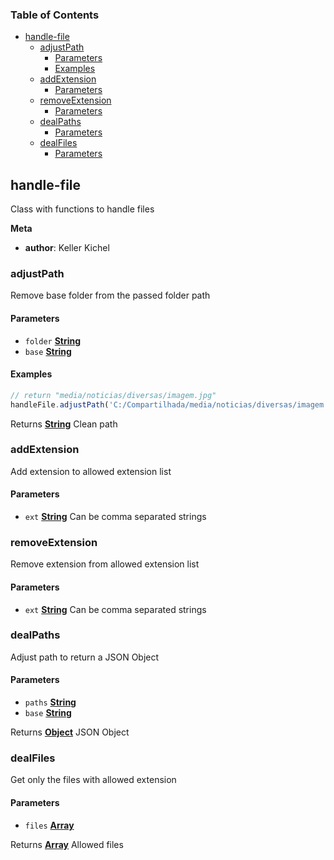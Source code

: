 <!-- Generated by documentation.js. Update this documentation by updating the source code. -->

### Table of Contents

-   [handle-file][1]
    -   [adjustPath][2]
        -   [Parameters][3]
        -   [Examples][4]
    -   [addExtension][5]
        -   [Parameters][6]
    -   [removeExtension][7]
        -   [Parameters][8]
    -   [dealPaths][9]
        -   [Parameters][10]
    -   [dealFiles][11]
        -   [Parameters][12]

## handle-file

Class with functions to handle files

**Meta**

-   **author**: Keller Kichel

### adjustPath

Remove base folder from the passed folder path

#### Parameters

-   `folder` **[String][13]** 
-   `base` **[String][13]** 

#### Examples

```javascript
// return "media/noticias/diversas/imagem.jpg"
handleFile.adjustPath('C:/Compartilhada/media/noticias/diversas/imagem.jpg', 'C:/Compartilhada');
```

Returns **[String][13]** Clean path

### addExtension

Add extension to allowed extension list

#### Parameters

-   `ext` **[String][13]** Can be comma separated strings

### removeExtension

Remove extension from allowed extension list

#### Parameters

-   `ext` **[String][13]** Can be comma separated strings

### dealPaths

Adjust path to return a JSON Object

#### Parameters

-   `paths` **[String][13]** 
-   `base` **[String][13]** 

Returns **[Object][14]** JSON Object

### dealFiles

Get only the files with allowed extension

#### Parameters

-   `files` **[Array][15]** 

Returns **[Array][15]** Allowed files

[1]: #handle-file

[2]: #adjustpath

[3]: #parameters

[4]: #examples

[5]: #addextension

[6]: #parameters-1

[7]: #removeextension

[8]: #parameters-2

[9]: #dealpaths

[10]: #parameters-3

[11]: #dealfiles

[12]: #parameters-4

[13]: https://developer.mozilla.org/docs/Web/JavaScript/Reference/Global_Objects/String

[14]: https://developer.mozilla.org/docs/Web/JavaScript/Reference/Global_Objects/Object

[15]: https://developer.mozilla.org/docs/Web/JavaScript/Reference/Global_Objects/Array
